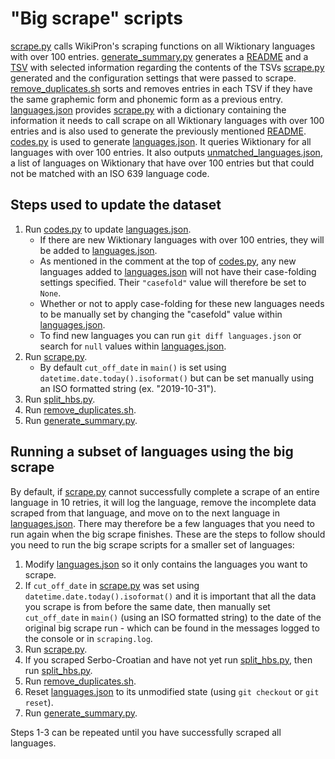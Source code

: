 "Big scrape" scripts
====================

[scrape.py](scrape.py) calls WikiPron's scraping functions on all
Wiktionary languages with over 100 entries.
[generate\_summary.py](generate_summary.py) generates a [README](../README.md)
and a [TSV](../languages_summary.tsv) with selected
information regarding the contents of the TSVs [scrape.py](scrape.py)
generated and the configuration settings
that were passed to scrape. [remove\_duplicates.sh](remove_duplicates.sh)
sorts and removes entries in each TSV if they have 
the same graphemic form and phonemic form as a previous entry.
 [languages.json](languages.json) provides
[scrape.py](scrape.py) with a dictionary containing the information it
needs to call scrape on all Wiktionary languages with over 100 entries 
and is also used to generate the previously mentioned [README](../README.md).
[codes.py](codes.py) is used to generate
[languages.json](languages.json). It queries Wiktionary for all languages
with over 100 entries. It also outputs
[unmatched\_languages.json](unmatched_languages.json), a list of languages on
Wiktionary that have over 100 entries but that could not be matched with an ISO
639 language code.

Steps used to update the dataset
--------------------------------

1.  Run [codes.py](codes.py) to update
    [languages.json](languages.json).
    -   If there are new Wiktionary languages with over 100 entries, they will
        be added to [languages.json](languages.json).
    -   As mentioned in the comment at the top of [codes.py](codes.py),
        any new languages added to [languages.json](languages.json) will
        not have their case-folding settings specified. 
        Their `"casefold"` value will therefore be set to `None`.
    -   Whether or not to apply case-folding for these new languages needs
        to be manually set by changing the "casefold" value within
        [languages.json](languages.json).
    -   To find new languages you can run `git diff languages.json` 
        or search for `null` values within 
        [languages.json](languages.json).
2.  Run [scrape.py](scrape.py).
    -   By default `cut_off_date` in `main()` is set using
        `datetime.date.today().isoformat()` but can be set manually 
        using an ISO formatted string (ex. "2019-10-31").
3.  Run [split\_hbs.py](split_hbs.py).
4.  Run [remove\_duplicates.sh](remove_duplicates.sh).
5.  Run [generate\_summary.py](generate_summary.py).

Running a subset of languages using the big scrape
--------------------------------------------------

By default, if [scrape.py](scrape.py) cannot successfully complete a scrape
of an entire language in 10 retries, it will log the language,
remove the incomplete data scraped from that language, 
and move on to the next language in [languages.json](languages.json). 
There may therefore be a few languages that you need to run again when 
the big scrape finishes. These are the steps to follow should you need
to run the big scrape scripts for a smaller set of languages:

1.  Modify [languages.json](languages.json) so it only contains
    the languages you want to scrape.
2.  If `cut_off_date` in [scrape.py](scrape.py) was set using 
    `datetime.date.today().isoformat()` and it is important that all
    the data you scrape is from before the same date,
    then manually set `cut_off_date` in `main()` (using an ISO formatted
    string) to the date of the original big scrape run - which can be
    found in the messages logged to the console or in `scraping.log`.
3.  Run [scrape.py](scrape.py).
4.  If you scraped Serbo-Croatian and have not yet run
    [split\_hbs.py](split_hbs.py),
    then run [split\_hbs.py](split_hbs.py).
5.  Run [remove\_duplicates.sh](remove_duplicates.sh).
6.  Reset [languages.json](languages.json) to its unmodified state
    (using `git checkout` or `git reset`).
7.  Run [generate\_summary.py](generate_summary.py).

Steps 1-3 can be repeated until you have successfully scraped all languages.
